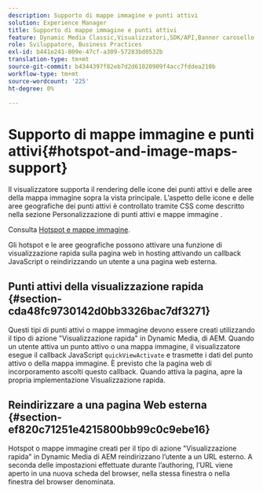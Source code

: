 ```yaml
---
description: Supporto di mappe immagine e punti attivi
solution: Experience Manager
title: Supporto di mappe immagine e punti attivi
feature: Dynamic Media Classic,Visualizzatori,SDK/API,Banner carosello
role: Sviluppatore, Business Practices
exl-id: b441e241-809e-47cf-a309-57283bd0532b
translation-type: tm+mt
source-git-commit: b4344397f82eb7d2d61020909f4acc7fddea210b
workflow-type: tm+mt
source-wordcount: '225'
ht-degree: 0%

---
```


# Supporto di mappe immagine e punti attivi{#hotspot-and-image-maps-support}

Il visualizzatore supporta il rendering delle icone dei punti attivi e delle aree della mappa immagine sopra la vista principale. L’aspetto delle icone e delle aree geografiche dei punti attivi è controllato tramite CSS come descritto nella sezione Personalizzazione di punti attivi e mappe immagine .

Consulta [Hotspot e mappe immagine](../../c-html5-aem-asset-viewers/c-html5-aem-carousel/c-html5-aem-carousel-customizingviewer/r-html5-aem-carousel-customize-hotspots-imagemaps.md#reference-2ac3cc414ef2467390bf53145f1d8d74).

Gli hotspot e le aree geografiche possono attivare una funzione di visualizzazione rapida sulla pagina web in hosting attivando un callback JavaScript o reindirizzando un utente a una pagina web esterna.

## Punti attivi della visualizzazione rapida {#section-cda48fc9730142d0bb3326bac7df3271}

Questi tipi di punti attivi o mappe immagine devono essere creati utilizzando il tipo di azione &quot;Visualizzazione rapida&quot; in Dynamic Media, di AEM. Quando un utente attiva un punto attivo o una mappa immagine, il visualizzatore esegue il callback JavaScript `quickViewActivate` e trasmette i dati del punto attivo o della mappa immagine. È previsto che la pagina web di incorporamento ascolti questo callback. Quando attiva la pagina, apre la propria implementazione Visualizzazione rapida.

## Reindirizzare a una pagina Web esterna {#section-ef820c71251e4215800bb99c0c9ebe16}

Hotspot o mappe immagine creati per il tipo di azione &quot;Visualizzazione rapida&quot; in Dynamic Media di AEM reindirizzano l’utente a un URL esterno. A seconda delle impostazioni effettuate durante l’authoring, l’URL viene aperto in una nuova scheda del browser, nella stessa finestra o nella finestra del browser denominata.
